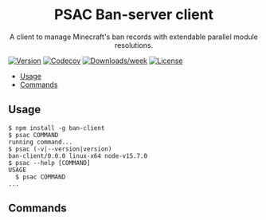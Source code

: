 <h1 align="center">PSAC Ban-server client</h1>
<p align="center">A client to manage Minecraft's ban records with extendable parallel module resolutions.</p>

[![Version](https://img.shields.io/npm/v/ban-client.svg)](https://npmjs.org/package/ban-client)
[![Codecov](https://codecov.io/gh/psac-serve/cli/branch/master/graph/badge.svg)](https://codecov.io/gh/psac-serve/cli)
[![Downloads/week](https://img.shields.io/npm/dw/ban-client.svg)](https://npmjs.org/package/ban-client)
[![License](https://img.shields.io/npm/l/ban-client.svg)](https://github.com/psac-serve/cli/blob/master/package.json)

<!-- toc -->
* [Usage](#usage)
* [Commands](#commands)
<!-- tocstop -->

## Usage

<!-- usage -->
```sh-session
$ npm install -g ban-client
$ psac COMMAND
running command...
$ psac (-v|--version|version)
ban-client/0.0.0 linux-x64 node-v15.7.0
$ psac --help [COMMAND]
USAGE
  $ psac COMMAND
...
```
<!-- usagestop -->

## Commands

<!-- commands -->
<!-- commandsstop -->
